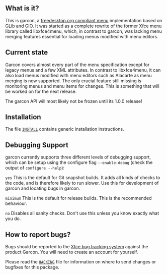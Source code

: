 ## What is it?

This is garcon, a [freedesktop.org compliant menu](https://specifications.freedesktop.org/menu-spec/latest/) implementation based
on GLib and GIO. It was started as a complete rewrite of the former
Xfce menu library called libxfce4menu, which, in contrast to garcon,
was lacking menu merging features essential for loading menus modified
with menu editors.


## Current state

Garcon covers almost every part of the menu specification except for
legacy menus and a few XML attributes. In contrast to
libxfce4menu, it can also load menus modified with menu editors such
as Alacarte as menu merging is now supported. The only crucial
feature still missing is monitoring menus and menu items for changes.
This is something that will be worked on for the next release.

The garcon API will most likely not be frozen until its 1.0.0 release!


## Installation

The file [`INSTALL`](INSTALL) contains generic installation instructions.


## Debugging Support

garcon currently supports three different levels of debugging support,
which can be setup using the configure flag `--enable-debug` (check the output
of `configure --help`):

  `yes`         This is the default for Git snapshot builds. It adds all kinds
                of checks to the code, and is therefore likely to run slower.
                Use this for development of garcon and locating bugs in
                garcon.

  `minimum`     This is the default for release builds. This is the recommended
                behaviour.

  `no`          Disables all sanity checks. Don't use this unless you know
                exactly what you do.

## How to report bugs?

Bugs should be reported to the [Xfce bug tracking system](http://bugzilla.xfce.org)
against the product Garcon. You will need to create an
account for yourself.

Please read the [`HACKING`](HACKING) file for information on where to send changes or
bugfixes for this package.
